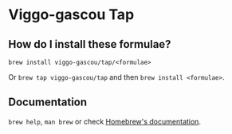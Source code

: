 # Viggo-gascou Tap

## How do I install these formulae?

`brew install viggo-gascou/tap/<formulae>`

Or `brew tap viggo-gascou/tap` and then `brew install <formulae>`.

## Documentation

`brew help`, `man brew` or check [Homebrew's documentation](https://docs.brew.sh).
